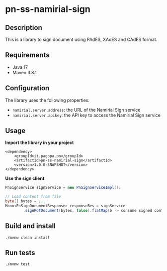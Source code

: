 # pn-ss-namirial-sign

## Description

This is a library to sign document using PAdES, XAdES and CAdES format.

## Requirements
- Java 17
- Maven 3.8.1

## Configuration

The library uses the following properties:
- `namirial.server.address`: the URL of the Namirial Sign service
- `namirial.server.apikey`: the API key to access the Namirial Sign service

## Usage

**Import the library in your project**
```
<dependency>
    <groupId>it.pagopa.pn</groupId>
    <artifactId>pn-ss-namirial-sign</artifactId>
    <version>1.0.0-SNAPSHOT</version>
</dependency>
```

**Use the sign client**
```java
PnSignService signService = new PnSignServiceImpl();

// Load content from file
byte[] bytes = ...
Mono<PnSignDocumentResponse> responseBes = signService
        .signPdfDocument(bytes, false).flatMap(b -> consume signed content);
```

## Build and install
```shell
./mvnw clean install
```

## Run tests
```shell
./mvnw test
```